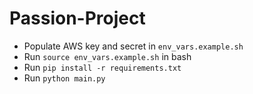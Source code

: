 # Passion-Project

* Populate AWS key and secret in `env_vars.example.sh`
* Run `source env_vars.example.sh` in bash
* Run `pip install -r requirements.txt`
* Run `python main.py`
